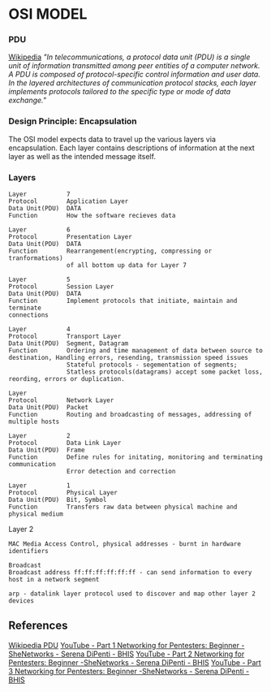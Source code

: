 # OSI MODEL

### PDU 

[Wikipedia](https://en.wikipedia.org/wiki/Protocol_data_unit) *"In telecommunications, a protocol data unit (PDU) is a single unit of information transmitted among peer entities of a computer network. A PDU is composed of protocol-specific control information and user data. In the layered architectures of communication protocol stacks, each layer implements protocols tailored to the specific type or mode of data exchange."*
### Design Principle: Encapsulation


The OSI model expects data to travel up the various layers via encapsulation. 
Each layer contains descriptions of information at the next layer as well as the intended message itself.

### Layers
```
Layer 			7
Protocol 		Application Layer
Data Unit(PDU) 	DATA
Function		How the software recieves data
						 
Layer 			6
Protocol		Presentation Layer
Data Unit(PDU)  DATA
Function		Rearrangement(encrypting, compressing or tranformations) 
				of all bottom up data for Layer 7

Layer			5
Protocol		Session Layer
Data Unit(PDU)	DATA
Function		Implement protocols that initiate, maintain and terminate 												       			 connections	

Layer			4
Protocol		Transport Layer
Data Unit(PDU)	Segment, Datagram
Function		Ordering and time management of data between source to destination, Handling errors, resending, transmission speed issues
				Stateful protocols - segementation of segments;
				Statless protocols(datagrams) accept some packet loss, reording, errors or duplication.

Layer
Protocol		Network Layer
Data Unit(PDU)	Packet
Function		Routing and broadcasting of messages, addressing of multiple hosts

Layer 			2
Protocol		Data Link Layer
Data Unit(PDU)	Frame
Function		Define rules for initating, monitoring and terminating communication
				Error detection and correction

Layer			1
Protocol		Physical Layer
Data Unit(PDU)	Bit, Symbol
Function		Transfers raw data between physical machine and physical medium

```



Layer 2 
```goat
MAC Media Access Control, physical addresses - burnt in hardware identifiers 

Broadcast 
Broadcast address ff:ff:ff:ff:ff:ff - can send information to every host in a network segment 

arp - datalink layer protocol used to discover and map other layer 2 devices
```


## References

[Wikipedia PDU](https://en.wikipedia.org/wiki/Protocol_data_unit)
[YouTube - Part 1 Networking for Pentesters: Beginner -SheNetworks - Serena  DiPenti - BHIS](https://www.youtube.com/watch?v=FFzBgb00ffk)
[YouTube - Part 2 Networking for Pentesters: Beginner -SheNetworks - Serena  DiPenti - BHIS](https://www.youtube.com/watch?v=ikIGTW0uraA)
[YouTube - Part 3 Networking for Pentesters: Beginner -SheNetworks - Serena  DiPenti - BHIS](https://www.youtube.com/watch?v=HS0bicAd-5A)
